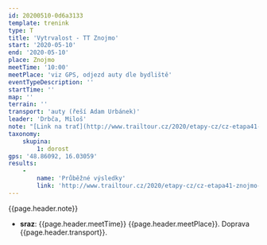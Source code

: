 ```yaml
---
id: 20200510-0d6a3133
template: trenink
type: T
title: 'Vytrvalost - TT Znojmo'
start: '2020-05-10'
end: '2020-05-10'
place: Znojmo
meetTime: '10:00'
meetPlace: 'viz GPS, odjezd auty dle bydliště'
eventTypeDescription: ''
startTime: ''
map: ''
terrain: ''
transport: 'auty (řeší Adam Urbánek)'
leader: 'Drbča, Miloš'
note: "[Link na trať](http://www.trailtour.cz/2020/etapy-cz/cz-etapa41-znojmo-podyji/)\r\nMapy vytiskneme, kdo bude potřebovat, dejte prosím vědět Jendovi."
taxonomy:
    skupina:
        1: dorost
gps: '48.86092, 16.03059'
results:
    -
        name: 'Průběžné výsledky'
        link: 'http://www.trailtour.cz/2020/etapy-cz/cz-etapa41-znojmo-podyji/'
---
```

{{page.header.note}}
* **sraz**: {{page.header.meetTime}} {{page.header.meetPlace}}. Doprava {{page.header.transport}}.
